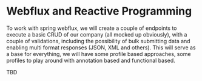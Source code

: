 # Webflux and Reactive Programming

To work with spring webflux, we will create a couple of endpoints to execute a basic CRUD of our company (all mocked up obviously), with a couple of validations, including the possibility of bulk submitting data and enabling multi format responses (JSON, XML and others).
This will serve as a base for everything, we will have some profile based approaches, some profiles to play around with annotation based and functional based.


TBD